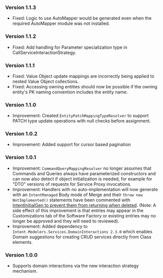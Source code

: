 ### Version 1.1.3

- Fixed: Logic to use AutoMapper would be generated even when the required AutoMapper module was not installed.

### Version 1.1.2

- Fixed: Add handling for Parameter specialization type in CallServiceInteractionStrategy.

### Version 1.1.1

- Fixed: Value Object update mappings are incorrectly being applied to nested Value Object collections.
- Fixed: Accessing owning entities should now be possible if the owning entity's PK naming convention includes the entity name.

### Version 1.1.0

- Improvement: Created `EntityPatchMappingTypeResolver` to support PATCH type update operations with null checks before assignment.

### Version 1.0.2

- Improvement: Added support for cursor based pagination

### Version 1.0.1

- Improvement: `CommandQueryMappingResolver` no longer assumes that Commands and Queries always have parameterized constructors and can now also detect if object initialization is needed, for example for "DTO" versions of requests for Service Proxy invocations.
- Improvement: Handlers with no auto-implementation will now generate with an `IntentManaged` Body mode of Merge and their `throw new NotImplemented()` statements have been commented with [IntentInitialGen to prevent them from returning when deleted](https://docs.intentarchitect.com/articles/application-development/code-management/code-management-csharp/code-management-csharp.html#the--intentinitialgen-instruction). (Note: A side effect of this improvement is that entries may appear in the Customizations tab of the Software Factory or existing entries may no longer be approved and they will need to reviewed).
- Improvement: Added dependency to `Intent.Modelers.Services.DomainInteractions 2.3.0` which enables Domain suggestions for creating CRUD services directly from Class elements.

### Version 1.0.0

- Supports domain interactions via the new interaction strategy mechanism.